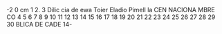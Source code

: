 -2
0 cm 1 2.
3
Dilic
cia de ewa
Toier
Eladio Pimell
la
CEN
NACIONA
MBRE
CO
4 5 6 7 8 9 10 11 12 13 14 15 16 17 18 19 20 21 22 23 24 25 26 27 28 29 30
BLICA DE
CADE
14-